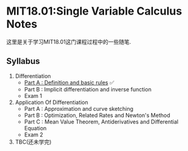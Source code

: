 # MIT18.01:Single Variable Calculus Notes

这里是关于学习MIT18.01这门课程过程中的一些随笔.

## Syllabus

1. Differentiation
   - [Part A : Definition and basic rules](https://github.com/Beckhol/MIT18.01-Single-variable-calculus-Notes/tree/main/Differentiation/Part%20A%20:%20Definition%20And%20Basic%20Rules) ✅
   - Part B : Implicit differentiation and inverse function
   - Exam 1
2. Application Of Differentiation
   - Part A : Approximation and curve sketching
   - Part B : Optimization, Related Rates and Newton's Method
   - Part C : Mean Value Theorem, Antiderivatives and Differential Equation
   - Exam 2
3. TBC(还未学完)
